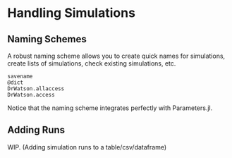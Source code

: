 # Handling Simulations

## Naming Schemes

A robust naming scheme allows you to create quick names for simulations, create lists of simulations, check existing simulations, etc. 

```@docs
savename
@dict
DrWatson.allaccess
DrWatson.access
```

Notice that the naming scheme integrates perfectly with Parameters.jl.

## Adding Runs

WIP. (Adding simulation runs to a table/csv/dataframe)
